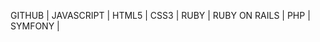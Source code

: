 GITHUB | 
JAVASCRIPT | 
HTML5 | 
CSS3 | 
RUBY | 
RUBY ON RAILS | 
PHP | 
SYMFONY | 




















































